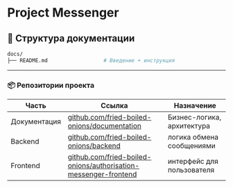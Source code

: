 
# Project Messenger

## 📁 Структура документации

```bash
docs/
├── README.md                  # Введение + инструкция
```
---

### 📦 Репозитории проекта

| Часть         | Ссылка                                                          | Назначение                          |
|---------------|------------------------------------------------------------------|-------------------------------------|
| Документация | [github.com/fried-boiled-onions/documentation](https://github.com/fried-boiled-onions/documentation)         | Бизнес-логика, архитектура     |
| Backend     | [github.com/fried-boiled-onions/backend](https://github.com/fried-boiled-onions/backend)    |   логика обмена сообщениями |
| Frontend    | [github.com/fried-boiled-onions/authorisation-messenger-frontend](https://github.com/fried-boiled-onions/authorisation-messenger-frontend)  |  интерфейс для пользователя |
